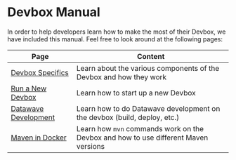 # Devbox Manual #

In order to help developers learn how to make the most of their Devbox, we have
included this manual. Feel free to look around at the following pages:

| Page                                            | Content |
| ----------------------------------------------- | ------- |
| [Devbox Specifics](./pages/devbox_specifics.md) | Learn about the various components of the Devbox and how they work |
| [Run a New Devbox](./pages/new_devbox.md)       | Learn how to start up a new Devbox |
| [Datawave Development](./pages/datawave.md)     | Learn how to do Datawave development on the devbox (build, deploy, etc.) |
| [Maven in Docker](./pages/maven.md)             | Learn how `mvn` commands work on the Devbox and how to use different Maven versions |
